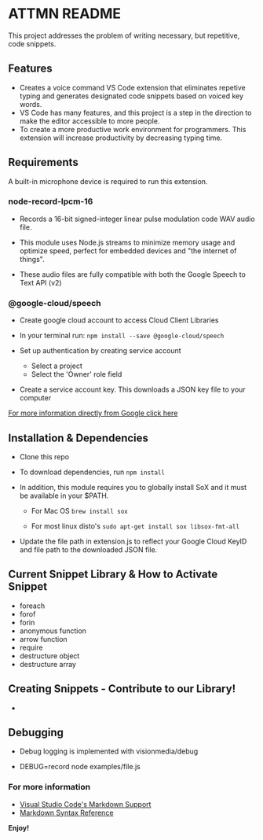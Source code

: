 # ATTMN README

This project addresses the problem of writing necessary, but repetitive, code snippets.

## Features

- Creates a voice command VS Code extension that eliminates repetive typing and generates designated code snippets based on voiced key words.
- VS Code has many features, and this project is a step in the direction to make the editor accessible to more people.
- To create a more productive work environment for programmers. This extension will increase productivity by decreasing typing time.

## Requirements

A built-in microphone device is required to run this extension.

### node-record-lpcm-16

- Records a 16-bit signed-integer linear pulse modulation code WAV audio file.

- This module uses Node.js streams to minimize memory usage and optimize speed, perfect for embedded devices and "the internet of things".

- These audio files are fully compatible with both the Google Speech to Text API (v2)

### @google-cloud/speech

- Create google cloud account to access Cloud Client Libraries

- In your terminal run:
  `npm install --save @google-cloud/speech`

- Set up authentication by creating service account

  - Select a project
  - Select the 'Owner' role field

- Create a service account key. This downloads a JSON key file to your computer

[For more information directly from Google click here](https://cloud.google.com/speech-to-text/docs/libraries#windows)

## Installation & Dependencies

- Clone this repo
- To download dependencies, run `npm install`
- In addition, this module requires you to globally install SoX and it must be available in your $PATH.

  - For Mac OS
    `brew install sox`

  - For most linux disto's
    `sudo apt-get install sox libsox-fmt-all`

- Update the file path in extension.js to reflect your Google Cloud KeyID and file path to the downloaded JSON file.

## Current Snippet Library & How to Activate Snippet

- foreach
- forof
- forin
- anonymous function
- arrow function
- require
- destructure object
- destructure array

## Creating Snippets - Contribute to our Library!

-

## Debugging

- Debug logging is implemented with visionmedia/debug

- DEBUG=record node examples/file.js

### For more information

- [Visual Studio Code's Markdown Support](http://code.visualstudio.com/docs/languages/markdown)
- [Markdown Syntax Reference](https://help.github.com/articles/markdown-basics/)

**Enjoy!**
